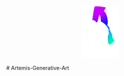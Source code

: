 <p align="center">
<img width="100" src="https://raw.githubusercontent.com/wisespira/Artemis-Generative-Art/master/logo.png">
  </p>  
# Artemis-Generative-Art

